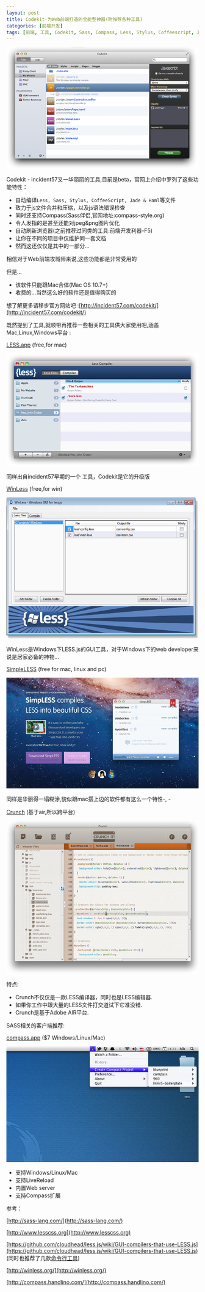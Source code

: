 ```yaml
---
layout: post
title: Codekit-为Web前端打造的全能型神器(附推荐各种工具)
categories: [前端开发]
tags: [前端, 工具, Codekit, Sass, Compass, Less, Stylus, Coffeescript, Jade, Haml, LiveReload ]
---
```

![](/public/img/2012030514013089.png)

Codekit - incident57又一华丽丽的工具,目前是beta，官网上介绍中罗列了这些功能特性：

- 自动编译`Less, Sass, Stylus, CoffeeScript, Jade & Haml`等文件
- 致力于js文件合并和压缩，以及js语法错误检查
- 同时还支持Compass(Sass伴侣,官网地址:compass-style.org)
- 令人发指的是甚至还能对jpeg&png图片优化
- 自动刷新浏览器(之前推荐过同类的工具:前端开发利器-F5)
- 让你在不同的项目中仅维护同一套文档
- 然而这还仅仅是其中的一部分...

相信对于Web前端攻城师来说,这些功能都是非常受用的

但是...

- 该软件只能跟Mac合体(Mac OS 10.7+)
- 收费的...当然这么好的软件还是值得购买的

想了解更多请移步官方网站吧 :[http://incident57.com/codekit/](http://incident57.com/codekit/)

既然提到了工具,就顺带再推荐一些相关的工具供大家使用吧,涵盖Mac,Linux,Windows平台 :

[LESS.app](http://incident57.com/less/) (free,for mac)

![](/public/img/2012030514274951.png)

同样出自incident57早期的一个 工具，Codekit是它的升级版

[WinLess](http://winless.org/) (free,for win)

![](/public/img/2012030514063276.png)

WinLess是Windows下LESS.js的GUI工具，对于Windows下的web developer来说是居家必备的神物...

[SimpleLESS](http://wearekiss.com/simpless) (free for mac, linux and pc)

![](/public/img/2012030514133322.jpg)

同样是华丽得一塌糊涂,貌似跟mac搭上边的软件都有这么一个特性-, -

[Crunch](http://crunchapp.net/) (基于air,所以跨平台)

![](/public/img/2012030514222813.png)

特点:

- Crunch不仅仅是一款LESS编译器，同时也是LESS编辑器.
- 如果你工作中跟大量的LESS文件打交道试下它准没错.
- Crunch是基于Adobe AIR平台.

SASS相关的客户端推荐:

[compass.app](http://compass.handlino.com/) ($7  Windows/Linux/Mac)

![](/public/img/2012030514515510.jpg)

- 支持Windows/Linux/Mac
- 支持LiveReload
- 内置Web server
- 支持Compass扩展

参考：

[http://sass-lang.com/](http://sass-lang.com/)

[http://www.lesscss.org](http://www.lesscss.org)

[https://github.com/cloudhead/less.js/wiki/GUI-compilers-that-use-LESS.js](https://github.com/cloudhead/less.js/wiki/GUI-compilers-that-use-LESS.js) (同时也推荐了几款[命令行工具](https://github.com/cloudhead/less.js/wiki/Command-Line-use-of-LESS))

[http://winless.org/](http://winless.org/)

[http://compass.handlino.com/](http://compass.handlino.com/)